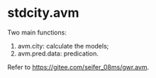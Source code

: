 # stdcity.avm  
Two main functions:  
1) avm.city: calculate the models;  
2) avm.pred.data: predication.  

Refer to https://gitee.com/seifer_08ms/gwr.avm.
